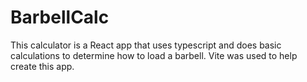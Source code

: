 # BarbellCalc

<p>This calculator is a React app that uses typescript and does basic calculations to determine how to load a barbell. Vite was used to help create this app.</p>
